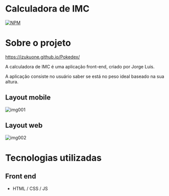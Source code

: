 # Calculadora de IMC
[![NPM](https://img.shields.io/npm/l/react)](https://github.com/IZUKUONE/calculadora-de-imc/blob/main/LICENSE) 

# Sobre o projeto

https://izukuone.github.io/Pokedex/

A calculadora de IMC é uma aplicação front-end, criado por Jorge Luis.

A aplicação consiste no usuário saber se está no peso ideal baseado na sua altura.

## Layout mobile
![img001](https://github.com/IZUKUONE/calculadora-de-imc/assets/90990711/31bccc24-41d9-42ce-84ee-9732539178cd)

## Layout web

![img002](https://github.com/IZUKUONE/calculadora-de-imc/assets/90990711/72d2d655-e4d2-4be0-a9e8-5efb17d2de54)

# Tecnologias utilizadas

## Front end
- HTML / CSS / JS
  

